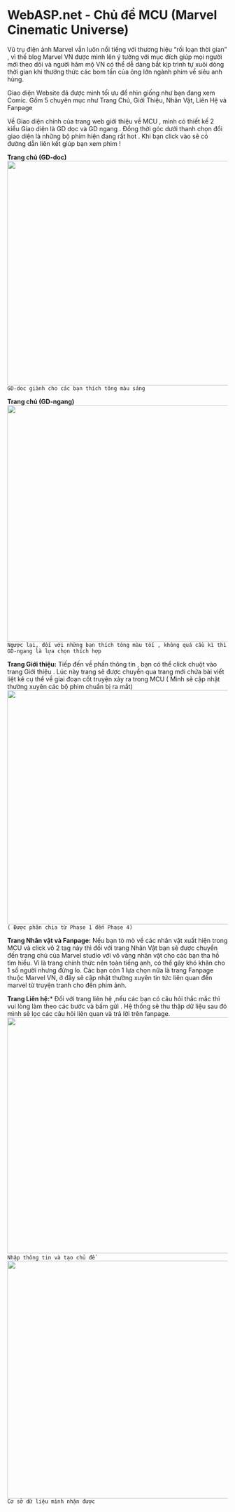 # WebASP.net - Chủ đề MCU (Marvel Cinematic Universe)

Vũ trụ điện ảnh Marvel vẫn luôn nổi tiếng với thương hiệu “rối loạn thời gian” , vì thế blog Marvel VN được mình lên ý tưởng với mục đích giúp mọi người mới theo dõi và người hâm mộ VN có thể dễ dàng bắt kịp trình tự xuôi dòng thời gian khi thưởng thức các bom tấn của ông lớn ngành phim về siêu anh hùng.

Giao diện Website đã được mình tối ưu để nhìn giống như bạn đang xem Comic. Gồm 5 chuyên mục như Trang Chủ, Giới Thiệu, Nhân Vật, Liên Hệ và Fanpage

Về Giao diện chính của trang web giới thiệu về MCU , mình có thiết kế 2 kiểu Giao diện là GD dọc và GD ngang . Đồng thời góc dưới thanh chọn đổi giao diện là những bộ phim hiện đang rất hot . Khi bạn click vào sẽ có đường dẫn liên kết giúp bạn xem phim !

**Trang chủ (GD-doc)**
<img src="https://scontent.fdad2-1.fna.fbcdn.net/v/t1.15752-9/62552671_345470959497248_7967449927930347520_n.png?_nc_cat=108&amp;_nc_oc=AQmWMIuqANBGqscgKAxO8dfWzDd9jhSkoDiqCnqGtGcqJtdKoB2My1XqqWZnIIh23Oe2Q1bf_XhfBk2sZVPCc4Zp&amp;_nc_ht=scontent.fdad2-1.fna&amp;oh=ca4d09c93df3e168495fd3bb7c71400b&amp;oe=5D867C09" alt="" class="img" style="width: 1037px; height: 512px;"/>
`GD-doc giành cho các bạn thích tông màu sáng`

**Trang chủ (GD-ngang)**
<img src="https://scontent.fdad2-1.fna.fbcdn.net/v/t1.15752-9/64723073_354431571935079_1426304402154586112_n.png?_nc_cat=110&amp;_nc_oc=AQlcoexbNlNAoNtEXv37O9yBNDk6W8geUwEl3XaGtxy74jtjTdt4yr5Jgv2QOVRf7eFud_8VxuYML_2b_E_MkzIx&amp;_nc_ht=scontent.fdad2-1.fna&amp;oh=283efa6748875559dd1fa05c84dbde81&amp;oe=5D8F6435" alt="" class="img" style="width: 1037px; height: 540px;">
`Ngược lại, đối với những bạn thích tông màu tối , không quá cầu kì thì GD-ngang là lựa chọn thích hợp`

**Trang Giới thiệu:**
Tiếp đến về phần thông tin , bạn có thể click chuột vào trang Giới thiệu . Lúc này trang sẽ được chuyển qua trang mới chứa bài viết liệt kê cụ thể về giai đoạn cốt truyện xảy ra trong MCU ( Mình sẽ cập nhật thường xuyên các bộ phim chuẩn bị ra mắt)
<img src="https://scontent.fdad1-1.fna.fbcdn.net/v/t1.15752-9/62517039_310022186548470_8587734808535236608_n.png?_nc_cat=105&amp;_nc_oc=AQm3b8l8r9yquBc-qSrqZj0TmBiKi7M0-XYyIdyKKM-RK2tnG254pHojefaFL04IFaJwo0I8y8CJ0sGfIlgIIaR2&amp;_nc_ht=scontent.fdad1-1.fna&amp;oh=a6957a8ec184a1f5bb901181df96c396&amp;oe=5D7F5104" alt="" class="img" style="width: 1037px; height: 534px;">
`( Được phân chia từ Phase 1 đến Phase 4)`

**Trang Nhân vật và Fanpage:**
Nếu bạn tò mò về các nhân vật xuất hiện trong MCU và click vô 2 tag này thì đối với trang Nhân Vật bạn sẽ được chuyển đến trang chủ của Marvel studio với vô vàng nhân vật cho các bạn tha hồ tìm hiểu. Vì là trang chính thức nên toàn tiếng anh, có thể gây khó khăn cho 1 số người nhưng đừng lo. Các bạn còn 1 lựa chọn nữa là trang Fanpage thuộc Marvel VN, ở đây sẽ cập nhật thường xuyên tin tức liên quan đến marvel từ truyện tranh cho đến phim ảnh.

**Trang Liên hệ:***
Đối với trang liên hệ ,nếu các bạn có câu hỏi thắc mắc thì vui lòng làm theo các bước và bấm gửi . Hệ thống sẽ thu thập dữ liệu sau đó mình sẽ lọc các câu hỏi liên quan và trả lời trên fanpage.
<img src="https://scontent.fdad2-1.fna.fbcdn.net/v/t1.15752-9/64293832_1280447995458433_5333245613691633664_n.png?_nc_cat=107&amp;_nc_oc=AQlUPxc1riZHBFvBpXoIwmUXDxWot_oyUI9_IHMfPyRxpgOEyp9Ont_EFLxY2Et30Roov4Nu1_wFYfGaEGQHLMt1&amp;_nc_ht=scontent.fdad2-1.fna&amp;oh=6cd21fc215e3debd67be503abce71332&amp;oe=5D82BA5B" alt="" class="img" style="width: 1037px; height: 538px;">
` Nhập thông tin và tạo chủ đề`
<img src="https://scontent.fdad1-1.fna.fbcdn.net/v/t1.15752-9/62594537_428427804675397_3526736571757756416_n.png?_nc_cat=102&amp;_nc_oc=AQmdndm1Y43R3dZqljzetwdKbPdiH-W54q9vdvQ4z_r9sfDWCav8TdTqU-5_9dHeaFsMxJ0S_63Tv7CMUMBlND4-&amp;_nc_ht=scontent.fdad1-1.fna&amp;oh=bf588809f82ffc3a08a53cd96dc027c1&amp;oe=5D856FB6" alt="" class="img" style="width: 1037px; height: 542px;">
` Cơ sở dữ liệu mình nhận được `


